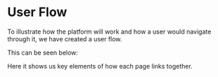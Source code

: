 # User Flow 

To illustrate how the platform will work and how a user would navigate through it, we have created a user flow. 

This can be seen below:

Here it shows us key elements of how each page links together. 
